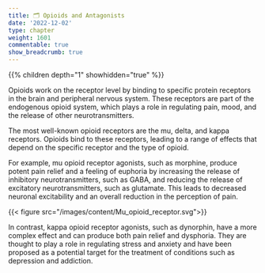 ```yaml
---
title: 🗂 Opioids and Antagonists
date: '2022-12-02'
type: chapter
weight: 1601
commentable: true
show_breadcrumb: true
---
```




{{% children depth="1" showhidden="true" %}}

Opioids work on the receptor level by binding to specific protein receptors in the brain and peripheral nervous system. These receptors are part of the endogenous opioid system, which plays a role in regulating pain, mood, and the release of other neurotransmitters.

The most well-known opioid receptors are the mu, delta, and kappa receptors. Opioids bind to these receptors, leading to a range of effects that depend on the specific receptor and the type of opioid.

For example, mu opioid receptor agonists, such as morphine, produce potent pain relief and a feeling of euphoria by increasing the release of inhibitory neurotransmitters, such as GABA, and reducing the release of excitatory neurotransmitters, such as glutamate. This leads to decreased neuronal excitability and an overall reduction in the perception of pain.

{{< figure src="/images/content/Mu_opioid_receptor.svg">}}

In contrast, kappa opioid receptor agonists, such as dynorphin, have a more complex effect and can produce both pain relief and dysphoria. They are thought to play a role in regulating stress and anxiety and have been proposed as a potential target for the treatment of conditions such as depression and addiction.